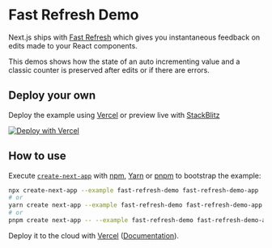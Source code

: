# Fast Refresh Demo

Next.js ships with [Fast Refresh](https://nextjs.org/docs/basic-features/fast-refresh) which gives you instantaneous feedback on edits made to your React components.

This demos shows how the state of an auto incrementing value and a classic counter is preserved after edits or if there are errors.

## Deploy your own

Deploy the example using [Vercel](https://vercel.com?utm_source=github&utm_medium=readme&utm_campaign=next-example) or preview live with [StackBlitz](https://stackblitz.com/github/vercel/next.js/tree/canary/examples/fast-refresh-demo)

[![Deploy with Vercel](https://vercel.com/button)](https://vercel.com/new/git/external?repository-url=https://github.com/vercel/next.js/tree/canary/examples/fast-refresh-demo&project-name=fast-refresh-demo&repository-name=fast-refresh-demo)

## How to use

Execute [`create-next-app`](https://github.com/vercel/next.js/tree/canary/packages/create-next-app) with [npm](https://docs.npmjs.com/cli/init), [Yarn](https://yarnpkg.com/lang/en/docs/cli/create/) or [pnpm](https://pnpm.io/) to bootstrap the example:

```bash
npx create-next-app --example fast-refresh-demo fast-refresh-demo-app
# or
yarn create next-app --example fast-refresh-demo fast-refresh-demo-app
# or
pnpm create next-app -- --example fast-refresh-demo fast-refresh-demo-app
```

Deploy it to the cloud with [Vercel](https://vercel.com/new?utm_source=github&utm_medium=readme&utm_campaign=next-example) ([Documentation](https://nextjs.org/docs/deployment)).

